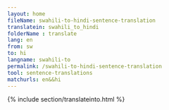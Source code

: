 ```yaml
---
layout: home
fileName: swahili-to-hindi-sentence-translation
translatein: swahili_to_hindi
folderName : translate
lang: en
from: sw
to: hi
langname: swahili-to
permalink: /swahili-to-hindi-sentence-translation
tool: sentence-translations
matchurls: en&&hi
---
```

{% include section/translateinto.html %}
